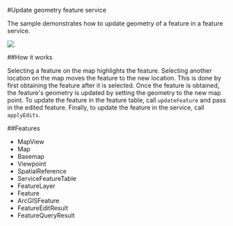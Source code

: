 #Update geometry feature service

The sample demonstrates how to update geometry of a feature in a feature service.

![](screenshot.png)

##How it works

Selecting a feature on the map highlights the feature. Selecting another location on the map moves the feature to the new location. This is done by first obtaining the feature after it is selected. Once the feature is obtained, the feature's geometry is updated by setting the geometry to the new map point. To update the feature in the feature table, call `updateFeature` and pass in the edited feature. Finally, to update the feature in the service, call `applyEdits`.

##Features
- MapView
- Map
- Basemap
- Viewpoint
- SpatialReference
- ServiceFeatureTable
- FeatureLayer
- Feature
- ArcGISFeature
- FeatureEditResult
- FeatureQueryResult
